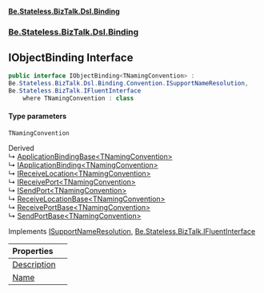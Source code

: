 #### [Be.Stateless.BizTalk.Dsl.Binding](README.md 'README')
### [Be.Stateless.BizTalk.Dsl.Binding](Be.Stateless.BizTalk.Dsl.Binding.md 'Be.Stateless.BizTalk.Dsl.Binding')

## IObjectBinding<TNamingConvention> Interface

```csharp
public interface IObjectBinding<TNamingConvention> :
Be.Stateless.BizTalk.Dsl.Binding.Convention.ISupportNameResolution,
Be.Stateless.BizTalk.IFluentInterface
    where TNamingConvention : class
```
#### Type parameters

<a name='Be.Stateless.BizTalk.Dsl.Binding.IObjectBinding_TNamingConvention_.TNamingConvention'></a>

`TNamingConvention`

Derived  
&#8627; [ApplicationBindingBase&lt;TNamingConvention&gt;](ApplicationBindingBase_TNamingConvention_.md 'Be.Stateless.BizTalk.Dsl.Binding.ApplicationBindingBase<TNamingConvention>')  
&#8627; [IApplicationBinding&lt;TNamingConvention&gt;](IApplicationBinding_TNamingConvention_.md 'Be.Stateless.BizTalk.Dsl.Binding.IApplicationBinding<TNamingConvention>')  
&#8627; [IReceiveLocation&lt;TNamingConvention&gt;](IReceiveLocation_TNamingConvention_.md 'Be.Stateless.BizTalk.Dsl.Binding.IReceiveLocation<TNamingConvention>')  
&#8627; [IReceivePort&lt;TNamingConvention&gt;](IReceivePort_TNamingConvention_.md 'Be.Stateless.BizTalk.Dsl.Binding.IReceivePort<TNamingConvention>')  
&#8627; [ISendPort&lt;TNamingConvention&gt;](ISendPort_TNamingConvention_.md 'Be.Stateless.BizTalk.Dsl.Binding.ISendPort<TNamingConvention>')  
&#8627; [ReceiveLocationBase&lt;TNamingConvention&gt;](ReceiveLocationBase_TNamingConvention_.md 'Be.Stateless.BizTalk.Dsl.Binding.ReceiveLocationBase<TNamingConvention>')  
&#8627; [ReceivePortBase&lt;TNamingConvention&gt;](ReceivePortBase_TNamingConvention_.md 'Be.Stateless.BizTalk.Dsl.Binding.ReceivePortBase<TNamingConvention>')  
&#8627; [SendPortBase&lt;TNamingConvention&gt;](SendPortBase_TNamingConvention_.md 'Be.Stateless.BizTalk.Dsl.Binding.SendPortBase<TNamingConvention>')

Implements [ISupportNameResolution](ISupportNameResolution.md 'Be.Stateless.BizTalk.Dsl.Binding.Convention.ISupportNameResolution'), [Be.Stateless.BizTalk.IFluentInterface](https://docs.microsoft.com/en-us/dotnet/api/Be.Stateless.BizTalk.IFluentInterface 'Be.Stateless.BizTalk.IFluentInterface')

| Properties | |
| :--- | :--- |
| [Description](IObjectBinding_TNamingConvention_.Description.md 'Be.Stateless.BizTalk.Dsl.Binding.IObjectBinding<TNamingConvention>.Description') | |
| [Name](IObjectBinding_TNamingConvention_.Name.md 'Be.Stateless.BizTalk.Dsl.Binding.IObjectBinding<TNamingConvention>.Name') | |
